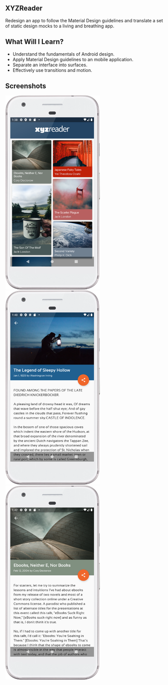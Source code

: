 ## XYZReader

Redesign an app to follow the Material Design guidelines and translate a set of static design mocks to a living 
and breathing app.

## What Will I Learn?

*   Understand the fundamentals of Android design.
*   Apply Material Design guidelines to an mobile application.
*   Separate an interface into surfaces.
*   Effectively use transitions and motion.

## Screenshots
<img src="/screenshots/articles_list.png" width="300"/> <img src="/screenshots/article_details1.png" width="300"/> 
<img src="/screenshots/article_details2.png" width="300"/> 
